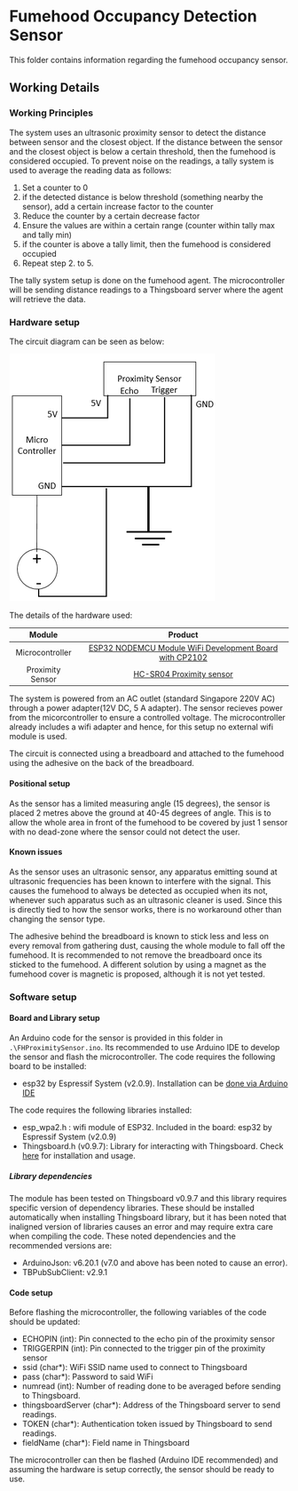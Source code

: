 # Fumehood Occupancy Detection Sensor

This folder contains information regarding the fumehood occupancy sensor.

## Working Details

### Working Principles
The system uses an ultrasonic proximity sensor to detect the distance between sensor and the closest object.
If the distance between the sensor and the closest object is below a certain threshold, then the fumehood is considered occupied.
To prevent noise on the readings, a tally system is used to average the reading data as follows:

1. Set a counter to 0
2. if the detected distance is below threshold (something nearby the sensor), add a certain increase factor to the counter
3. Reduce the counter by a certain decrease factor
4. Ensure the values are within a certain range (counter within tally max and tally min)
5. if the counter is above a tally limit, then the fumehood is considered occupied
6. Repeat step 2. to 5.

The tally system setup is done on the fumehood agent. The microcontroller will be sending distance readings to a Thingsboard server where the agent will retrieve the data.

### Hardware setup
The circuit diagram can be seen as below:

![Circuit Diagram](./readme_img/circuit_diagram.png)

The details of the hardware used:

| Module | Product |
|:---:|:---:| 
| Microcontroller | [ESP32 NODEMCU Module WiFi Development Board with CP2102](https://www.az-delivery.de/en/products/esp32-developmentboard) |
| Proximity Sensor | [HC-SR04 Proximity sensor](https://cdn.sparkfun.com/datasheets/Sensors/Proximity/HCSR04.pdf)  |


The system is powered from an AC outlet (standard Singapore 220V AC) through a power adapter(12V DC, 5 A adapter). The sensor recieves power from the micorcontroller to ensure a controlled voltage. The microcontroller already includes a wifi adapter and hence, for this setup no external wifi module is used.

The circuit is connected using a breadboard and attached to the fumehood using the adhesive on the back of the breadboard.

#### Positional setup
As the sensor has a limited measuring angle (15 degrees), the sensor is placed 2 metres above the ground at 40-45 degrees of angle. This is to allow the whole area in front of the fumehood to be covered by just 1 sensor with no dead-zone where the sensor could not detect the user.

#### Known issues
As the sensor uses an ultrasonic sensor, any apparatus emitting sound at ultrasonic frequencies has been known to interfere with the signal. This causes the fumehood to always be detected as occupied when its not, whenever such apparatus such as an ultrasonic cleaner is used. Since this is directly tied to how the sensor works, there is no workaround other than changing the sensor type.

The adhesive behind the breadboard is known to stick less and less on every removal from gathering dust, causing the whole module to fall off the fumehood. It is recommended to not remove the breadboard once its sticked to the fumehood. A different solution by using a magnet as the fumehood cover is magnetic is proposed, although it is not yet tested.

### Software setup
#### Board and Library setup
An Arduino code for the sensor is provided in this folder in `.\FHProximitySensor.ino`.
Its recommended to use Arduino IDE to develop the sensor and flash the microcontroller.
The code requires the following board to be installed:
- esp32 by Espressif System (v2.0.9). Installation can be [done via Arduino IDE](https://docs.espressif.com/projects/arduino-esp32/en/latest/installing.html#installing-using-arduino-ide)

The code requires the following libraries installed:
- esp_wpa2.h : wifi module of ESP32. Included in the board: esp32 by Espressif System (v2.0.9)
- Thingsboard.h (v0.9.7): Library for interacting with Thingsboard. Check [here](https://github.com/thingsboard/thingsboard-client-sdk) for installation and usage.

##### Library dependencies
The module has been tested on Thingsboard v0.9.7 and this library requires specific version of dependency libraries. These should be installed automatically when installing Thingsboard library, but it has been noted that inaligned version of libraries causes an error and may require extra care when compiling the code. These noted dependencies and the recommended versions are:
- ArduinoJson: v6.20.1 (v7.0 and above has been noted to cause an error).
- TBPubSubClient: v2.9.1


#### Code setup
Before flashing the microcontroller, the following variables of the code should be updated:

- ECHOPIN (int): Pin connected to the echo pin of the proximity sensor
- TRIGGERPIN (int): Pin connected to the trigger pin of the proximity sensor
- ssid (char*): WiFi SSID name used to connect to Thingsboard
- pass (char*): Password to said WiFi
- numread (int): Number of reading done to be averaged before sending to Thingsboard.
- thingsboardServer (char*): Address of the Thingsboard server to send readings.
- TOKEN (char*): Authentication token issued by Thingsboard to send readings.
- fieldName (char*): Field name in Thingsboard

The microcontroller can then be flashed (Arduino IDE recommended) and assuming the hardware is setup correctly, the sensor should be ready to use.

